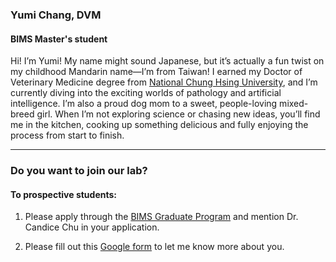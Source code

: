 ### Yumi Chang, DVM
#### BIMS Master's student


Hi! I’m Yumi! My name might sound Japanese, but it’s actually a fun twist on my childhood Mandarin name—I’m from Taiwan! I earned my Doctor of Veterinary Medicine degree from [National Chung Hsing University](https://www.nchu.edu.tw/en-index), and I’m currently diving into the exciting worlds of pathology and artificial intelligence. I’m also a proud dog mom to a sweet, people-loving mixed-breed girl. When I’m not exploring science or chasing new ideas, you’ll find me in the kitchen, cooking up something delicious and fully enjoying the process from start to finish.

---

### Do you want to join our lab?

#### To prospective students:

1. Please apply through the [BIMS Graduate Program](https://vetmed.tamu.edu/bims-graduate-program/) and mention Dr. Candice Chu in your application. 

2. Please fill out this [Google form](https://docs.google.com/forms/d/e/1FAIpQLSda8VR-FEFbseoXFtjCj6U6vWOKNZq8_5Dss_p7o4mzxRzaFQ/viewform?usp=header) to let me know more about you.